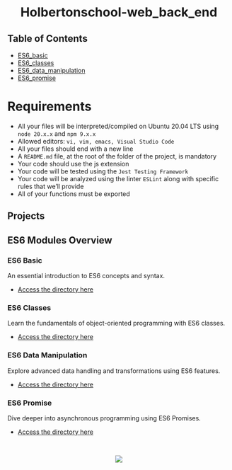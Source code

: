 <div align= "center">
  <h1>Holbertonschool-web_back_end</h1>
</div>

## Table of Contents

- [ES6_basic](#ES6_basic)
- [ES6_classes](#ES6_classes)
- [ES6_data_manipulation](#ES6_data_manipulation)
- [ES6_promise](#ES6_promise)



# Requirements
- All your files will be interpreted/compiled on Ubuntu 20.04 LTS using `node 20.x.x` and `npm 9.x.x`
- Allowed editors: `vi, vim, emacs, Visual Studio Code`
- All your files should end with a new line
- A `README.md` file, at the root of the folder of the project, is mandatory
- Your code should use the js extension
- Your code will be tested using the `Jest Testing Framework`
- Your code will be analyzed using the linter `ESLint` along with specific rules that we’ll provide
- All of your functions must be exported

## Projects

## ES6 Modules Overview

### ES6 Basic
An essential introduction to ES6 concepts and syntax.
- [Access the directory here](./ES6_basic)

### ES6 Classes
Learn the fundamentals of object-oriented programming with ES6 classes.
- [Access the directory here](./ES6_classes)

### ES6 Data Manipulation
Explore advanced data handling and transformations using ES6 features.
- [Access the directory here](./ES6_data_manipulation)

### ES6 Promise
Dive deeper into asynchronous programming using ES6 Promises.
- [Access the directory here](./ES6_promise)

<br>


<p align="center">
  <img src="https://i.imgur.com/J1oVLId.jpeg" name="logo Holberton"/>
</p>
